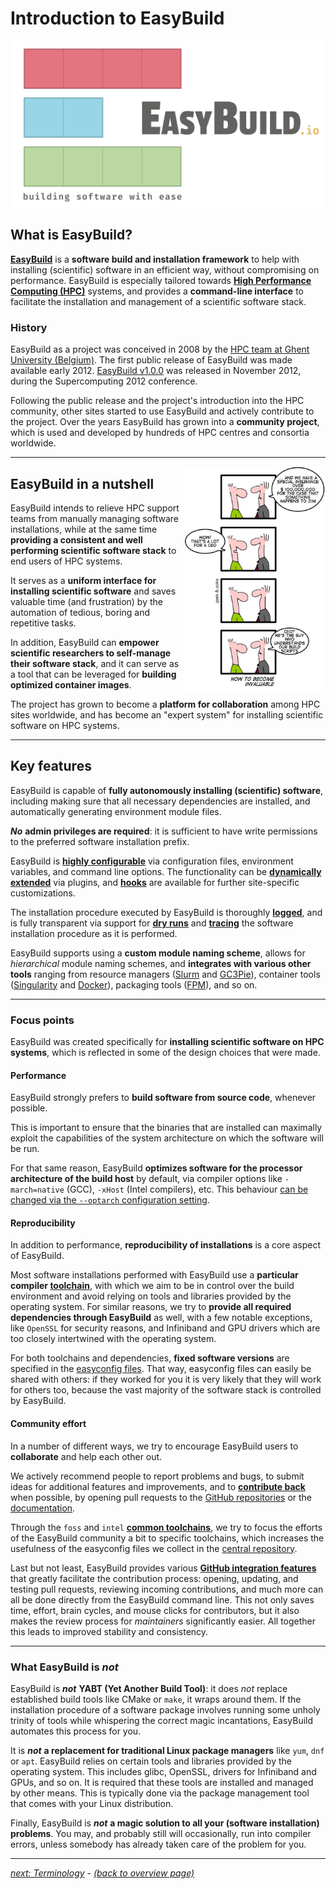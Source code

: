 # Introduction to EasyBuild

<p align="center"><img src="../../img/easybuild_logo_alpha.png" alt="EasyBuild logo" width="500px"/></p>

## What is EasyBuild?

**[EasyBuild](https://easybuild.io)** is a **software build and installation framework**
to help with installing (scientific) software in an efficient way, without compromising on performance.
EasyBuild is especially tailored towards [**High Performance Computing (HPC)**](https://en.wikipedia.org/wiki/Supercomputer) systems,
and provides a **command-line interface** to facilitate the installation and management of a scientific software stack.

### History

EasyBuild as a project was conceived in 2008 by the [HPC team at Ghent University (Belgium)](https://www.ugent.be/hpc/en).
The first public release of EasyBuild was made available early 2012.
[EasyBuild v1.0.0](https://pypi.org/project/easybuild/#history) was released in November 2012, during the Supercomputing 2012 conference.

Following the public release and the project's introduction into the HPC community,
other sites started to use EasyBuild and actively contribute to the project.
Over the years EasyBuild has grown into a **community project**,
which is used and developed by hundreds of HPC centres and consortia worldwide.

---

<a href="https://geek-and-poke.com/geekandpoke/2010/5/14/how-to-become-invaluable.html">
<img src="../../img/geek-and-poke-invaluable.png" style="float:right" width="45%"/>
</a>

## EasyBuild in a nutshell

EasyBuild intends to relieve HPC support teams from manually managing
software installations, while at the same time **providing a consistent and well performing
scientific software stack** to end users of HPC systems.

It serves as a **uniform interface for installing scientific software**
and saves valuable time (and frustration) by the automation of tedious, boring and repetitive tasks.

In addition, EasyBuild can **empower scientific researchers to self-manage their software stack**,
and it can serve as a tool that can be leveraged for **building optimized container images**.

The project has grown to become a **platform for collaboration** among HPC sites worldwide,
and has become an "expert system" for installing scientific software on HPC systems.

---

## Key features

EasyBuild is capable of **fully autonomously installing (scientific) software**,
including making sure that all necessary dependencies are installed,
and automatically generating environment module files.

***No*** **admin privileges are required**: it is sufficient to have write permissions
to the preferred software installation prefix.

EasyBuild is [**highly configurable**](https://docs.easybuild.io/configuration) via configuration files,
environment variables, and command line options. The functionality can be
[**dynamically extended**](https://docs.easybuild.io/including-additional-python-modules) via plugins,
and [**hooks**](https://docs.easybuild.io/hooks) are available for further site-specific customizations.

The installation procedure executed by EasyBuild is thoroughly
[**logged**](https://docs.easybuild.io/log-files), and is fully transparent via support for
[**dry runs**](https://docs.easybuild.io/extended-dry-run) and
[**tracing**](https://docs.easybuild.io/tracing-progress) the software installation procedure
as it is performed.

EasyBuild supports using a **custom module naming scheme**, allows for
*hierarchical* module naming schemes, and **integrates with various other tools** ranging from  resource managers ([Slurm](https://slurm.schedmd.com) and [GC3Pie](https://github.com/gc3pie/gc3pie)),
container tools ([Singularity](https://github.com/apptainer/singularity) and [Docker](https://www.docker.com)),
packaging tools ([FPM](https://fpm.readthedocs.io)), and so on.

---

### Focus points

EasyBuild was created specifically for **installing scientific software on HPC systems**,
which is reflected in some of the design choices that were made.


#### Performance

EasyBuild strongly prefers to **build software from source code**, whenever possible.

This is important to ensure that the binaries that are installed can maximally exploit
the capabilities of the system architecture on which the software will be run.

For that same reason, EasyBuild **optimizes software for the processor architecture of the build host**
by default, via compiler options like ``-march=native`` (GCC), ``-xHost`` (Intel compilers), etc.
This behaviour [can be changed via the ``--optarch`` configuration setting](https://docs.easybuild.io/controlling-compiler-optimization-flags).


#### Reproducibility

In addition to performance, **reproducibility of installations** is a core aspect of EasyBuild.

Most software installations performed with EasyBuild use a **particular compiler [toolchain](easybuild-terminology.md#toolchains)**,
with which we aim to be in control over the build environment and avoid relying on tools and libraries
provided by the operating system. For similar reasons, we try to **provide all required dependencies through EasyBuild** as well,
with a few notable exceptions, like ``OpenSSL`` for security reasons, and Infiniband and GPU drivers which
are too closely intertwined with the operating system.

For both toolchains and dependencies, **fixed software versions** are specified in the
[easyconfig files](easybuild-terminology.md#easyconfig-files). That way, easyconfig files can easily be shared with others:
if they worked for you it is very likely that they will work for others too, because the vast majority of the
software stack is controlled by EasyBuild.


#### Community effort

In a number of different ways, we try to encourage EasyBuild users to **collaborate** and help each other out.

We actively recommend people to report problems and bugs, to submit ideas for additional features and improvements,
and to [**contribute back**](https://docs.easybuild.io/contributing) when possible,
by opening pull requests to the [GitHub repositories](https://github.com/easybuilders) or the [documentation](https://docs.easybuild.io).

Through the ``foss`` and ``intel`` [**common toolchains**](https://docs.easybuild.io/common-toolchains),
we try to focus the efforts of the EasyBuild community a bit to specific toolchains,
which increases the usefulness of the easyconfig files we collect in the [central repository](https://github.com/easybuilders/easybuild-easyconfigs).

Last but not least, EasyBuild provides various [**GitHub integration features**](https://docs.easybuild.io/integration-with-github)
that greatly facilitate the contribution process: opening, updating, and testing pull requests,
reviewing incoming contributions, and much more can all be done directly from the EasyBuild
command line. This not only saves time, effort, brain cycles, and mouse clicks for contributors,
but it also makes the review process for *maintainers* significantly easier.
All together this leads to improved stability and consistency.

---

### What EasyBuild is *not*

EasyBuild is ***not*** **YABT (Yet Another Build Tool)**: it does *not* replace established build
tools like CMake or ``make``, it wraps around them.
If the installation procedure of a software package involves running some unholy trinity of tools while whispering
the correct magic incantations, EasyBuild automates this process for you.

It is ***not*** **a replacement for traditional Linux package managers** like ``yum``, ``dnf`` or ``apt``.
EasyBuild relies on certain tools and libraries provided by the operating system. This includes glibc, OpenSSL,
drivers for Infiniband and GPUs, and so on. It is required that these tools are installed and managed by other means.
This is typically done via the package management tool that comes with your Linux distribution.

Finally, EasyBuild is ***not*** **a magic solution to all your (software installation) problems**.
You may, and probably still will occasionally, run into compiler errors, unless somebody has already taken care of the problem for you.


---

[*next: Terminology*](easybuild-terminology.md) - [*(back to overview page)*](index.md)
